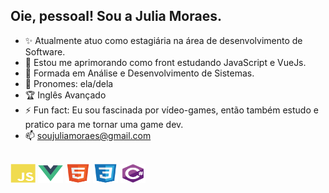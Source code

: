 ## Oie, pessoal! Sou a Julia Moraes.

- ✨ Atualmente atuo como estagiária na área de desenvolvimento de Software. 
- 🌱 Estou me aprimorando como front estudando JavaScript e VueJs.
- 🔬 Formada em Análise e Desenvolvimento de Sistemas. 
- 🎈 Pronomes: ela/dela
- 🏆 Inglês Avançado
- ⚡ Fun fact: Eu sou fascinada por vídeo-games, então também estudo e pratico para me tornar uma game dev.
- 📫 soujuliamoraes@gmail.com

<div style="display: inline_block"><br>
  <img align="center" alt="Julia-Js" height="30" width="40" src="https://raw.githubusercontent.com/devicons/devicon/master/icons/javascript/javascript-plain.svg">
  <img align="center" alt="Julia-Vue" height="30" width="40" src="https://raw.githubusercontent.com/devicons/devicon/master/icons/vuejs/vuejs-original.svg">
  <img align="center" alt="Julia-HTML" height="30" width="40" src="https://raw.githubusercontent.com/devicons/devicon/master/icons/html5/html5-original.svg">
  <img align="center" alt="Julia-CSS" height="30" width="40" src="https://raw.githubusercontent.com/devicons/devicon/master/icons/css3/css3-original.svg">
  <img align="center" alt="Julia-Csharp" height="30" width="40" src="https://raw.githubusercontent.com/devicons/devicon/master/icons/csharp/csharp-original.svg">
</div>
